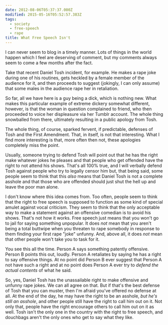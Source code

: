 ```yaml
---
date: 2012-08-06T05:37:37.000Z
modified: 2015-05-16T05:52:57.383Z
tags:
  - society
  - free-speech
  - rape
title: What Free Speech Isn't
---
```


I can never seem to blog in a timely manner. Lots of things in the world
happen which I feel are deserving of comment, but my comments always seem to
come a few months after the fact.

Take that recent Daniel Tosh incident, for example.  He makes a rape joke
during one of his routines, gets heckled by a female member of the audience
for it, and then proceeds to suggest (jokingly, I can only assume) that some
males in the audience rape her in retaliation.

So far, all we have here is a guy being a dick, which is nothing new.  What
makes this particular example of extreme dickery somewhat different,
however, is that the woman in question complained to friend, who then
proceeded to voice her displeasure via her Tumblr account.  The whole thing
snowballed from there, ultimately resulting in a public apology from Tosh.

The whole thing, of course, sparked fervent, if predictable, defenses of
Tosh and the First Amendment.  That, in itself, is not that interesting.
What I find more interesting is that, more often then not, these apologies
completely miss the point.

Usually, someone trying to defend Tosh will point out that he has the right
make whatever jokes he pleases and that people who get offended have the
right to not attend his shows.  That's all 100% true, and I will verbally
defend Tosh against people who try to legally censor him but, that being said,
some people seem to think that this *also* means that Daniel Tosh is not a
complete asshole and that those who are offended should just shut the hell
up and leave the poor man alone.

I don't know where this idea comes from.  Too often, people seem to think
that the right to free speech is supposed to function as some kind of
special amulet against vocal criticism.  They seem to think that the only
acceptable way to make a statement against an offensive comedian is to avoid
his shows.  That's not how it works.  Free speech just means that you won't
go to jail for saying something unpopular.  It does *not* mean that you
aren't being a total buttwipe when you threaten to rape somebody in response
to them finding your first rape "joke" unfunny. And, above all, it does
*not* mean that other people won't take you to task for it.

You see this all the time.  Person A says something patently offensive.
Person B points this out, loudly.  Person A retaliates by saying he has a
right to say offensive things.  At no point did Person B ever suggest that
Person A not have such a right and at no point does Person A ever try to
*defend the actual contents* of what he said.

So, yes, Daniel Tosh has the unassailable right to make offensive and
unfunny rape jokes.  We can all agree on that.  But if that's the best
defense of Tosh that you can muster, then I'm afraid you've offered no
defense at all.  At the end of the day, he may have the right to be an
asshole, *but he's still an asshole*, and other people still have the right
to call him out on it.  Not only that, people have the right encourage
others to call him out on it as well.  Tosh isn't the only one in the
country with the right to free speech, and douchbags aren't the only ones
who get to say what they like.
